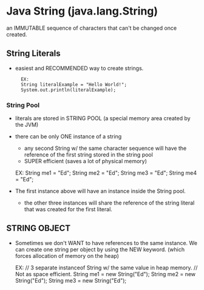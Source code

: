# Java String (java.lang.String)

an IMMUTABLE sequence of characters that can't be changed once created. 

## String Literals

- easiest and RECOMMENDED way to create strings. 

        EX:
        String literalExample = "Hello World!";
        System.out.println(literalExample);
        
### String Pool
- literals are stored in STRING POOL (a special memory area created by the JVM)
- there can be only ONE instance of a string
    - any second String w/ the same character sequence will have the reference of the
    first string stored in the string pool
    - SUPER efficient (saves a lot of physical memory)

    
    EX:
        String me1 = "Ed";
        String me2 = "Ed";
        String me3 = "Ed";
        String me4 = "Ed";


- The first instance above will have an instance inside the String pool. 
    - the other three instances will share the reference of the string literal that
    was created for the first literal.
    
    
## STRING OBJECT

- Sometimes we don't WANT to have references to the same instance. We can create one string
per object by using the NEW keyword. (which forces allocation of memory on the heap)

    
    EX:
        // 3 separate instanceof String w/ the same value in heap memory. 
        // Not as space efficient.
        String me1 = new String("Ed");
        String me2 = new String("Ed");
        String me3 = new String("Ed");
        


        

    
        
    

        